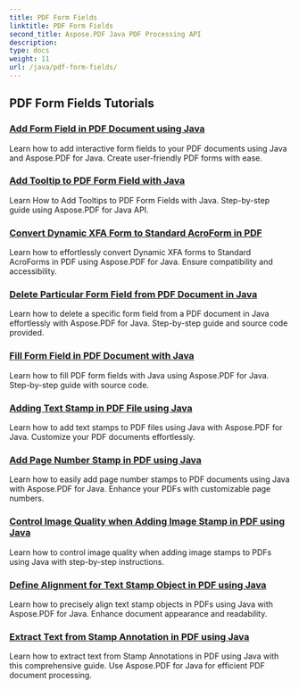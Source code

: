 ```yaml
---
title: PDF Form Fields
linktitle: PDF Form Fields
second_title: Aspose.PDF Java PDF Processing API
description: 
type: docs
weight: 11
url: /java/pdf-form-fields/
---
```


## PDF Form Fields Tutorials
### [Add Form Field in PDF Document using Java](./add-form-field-in-pdf-document-using-java/)
Learn how to add interactive form fields to your PDF documents using Java and Aspose.PDF for Java. Create user-friendly PDF forms with ease.
### [Add Tooltip to PDF Form Field with Java](./add-tooltip-to-pdf-form-field-with-java/)
Learn How to Add Tooltips to PDF Form Fields with Java. Step-by-step guide using Aspose.PDF for Java API.
### [Convert Dynamic XFA Form to Standard AcroForm in PDF](./convert-dynamic-xfa-form-to-standard-acroform-in-pdf/)
Learn how to effortlessly convert Dynamic XFA forms to Standard AcroForms in PDF using Aspose.PDF for Java. Ensure compatibility and accessibility.
### [Delete Particular Form Field from PDF Document in Java](./delete-particular-form-field-from-pdf-document-in-java/)
Learn how to delete a specific form field from a PDF document in Java effortlessly with Aspose.PDF for Java. Step-by-step guide and source code provided.
### [Fill Form Field in PDF Document with Java](./fill-form-field-in-pdf-document-with-java/)
Learn how to fill PDF form fields with Java using Aspose.PDF for Java. Step-by-step guide with source code.
### [Adding Text Stamp in PDF File using Java](./adding-text-stamp-in-pdf-file-using-java/)
Learn how to add text stamps to PDF files using Java with Aspose.PDF for Java. Customize your PDF documents effortlessly.
### [Add Page Number Stamp in PDF using Java](./add-page-number-stamp-in-pdf-using-java/)
Learn how to easily add page number stamps to PDF documents using Java with Aspose.PDF for Java. Enhance your PDFs with customizable page numbers.
### [Control Image Quality when Adding Image Stamp in PDF using Java](./control-image-quality-when-adding-image-stamp-in-pdf-using-java/)
Learn how to control image quality when adding image stamps to PDFs using Java with step-by-step instructions.
### [Define Alignment for Text Stamp Object in PDF using Java](./define-alignment-for-text-stamp-object-in-pdf-using-java/)
Learn how to precisely align text stamp objects in PDFs using Java with Aspose.PDF for Java. Enhance document appearance and readability.
### [Extract Text from Stamp Annotation in PDF using Java](./extract-text-from-stamp-annotation-in-pdf-using-java/)
Learn how to extract text from Stamp Annotations in PDF using Java with this comprehensive guide. Use Aspose.PDF for Java for efficient PDF document processing.